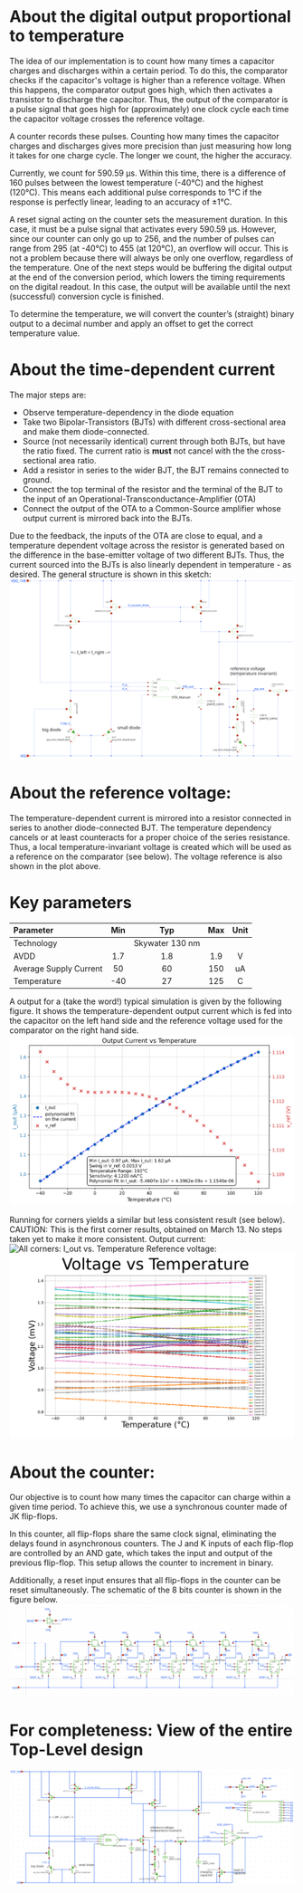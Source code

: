 # About the digital output proportional to temperature
The idea of our implementation is to count how many times a capacitor charges and discharges within a certain period. To do this, the comparator checks if the capacitor's voltage is higher than a reference voltage. When this happens, the comparator output goes high, which then activates a transistor to discharge the capacitor. Thus, the output of the comparator is a pulse signal that goes high for (approximately) one clock cycle each time the capacitor voltage crosses the reference voltage.

A counter records these pulses. Counting how many times the capacitor charges and discharges gives more precision than just measuring how long it takes for one charge cycle. The longer we count, the higher the accuracy.

Currently, we count for 590.59 μs. Within this time, there is a difference of 160 pulses between the lowest temperature (-40°C) and the highest (120°C). This means each additional pulse corresponds to 1°C if the response is perfectly linear, leading to an accuracy of ±1°C.

A reset signal acting on the counter sets the measurement duration. In this case, it must be a pulse signal that activates every 590.59 μs. However, since our counter can only go up to 256, and the number of pulses can range from 295 (at -40°C) to 455 (at 120°C), an overflow will occur. This is not a problem because there will always be only one overflow, regardless of the temperature. One of the next steps would be buffering the digital output at the end of the conversion period, which lowers the timing requirements on the digital readout. In this case, the output will be available until the next (successful) conversion cycle is finished.

To determine the temperature, we will convert the counter’s (straight) binary output to a decimal number and apply an offset to get the correct temperature value.



# About the time-dependent current
The major steps are:
* Observe temperature-dependency in the diode equation
* Take two  Bipolar-Transistors (BJTs) with different cross-sectional area and make them diode-connected.
* Source (not necessarily identical) current through both BJTs, but have the ratio fixed. The current ratio is **must** not cancel with the the cross-sectional area ratio.
* Add a resistor in series to the wider BJT, the BJT remains connected to ground.
* Connect the top terminal of the resistor and the terminal of the BJT to the input of an Operational-Transconductance-Amplifier (OTA)
* Connect the output of the OTA to a Common-Source amplifier whose output current is mirrored back into the BJTs.

Due to the feedback, the inputs of the OTA are close to equal, and a temperature dependent voltage across the resistor is generated based on the difference in the base-emitter voltage of two different BJTs.
Thus, the current sourced into the BJTs is also linearly dependent in temperature - as desired.
The general structure is shown in this sketch:
![Temperature Dependent Current Generation](Media/ptat_ctat_vref.png)

# About the reference voltage:
The temperature-dependent current is mirrored into a resistor connected in series to another diode-connected BJT. The temperature dependency cancels or at least counteracts for a proper choice of the series resistance. Thus, a local temperature-invariant voltage is created which will be used as a reference on the comparator (see below). The voltage reference is also shown in the plot above.



# Key parameters

| Parameter           | Min     | Typ           | Max     | Unit  |
| :---                | :---:     | :---:           | :---:     | :---: |
| Technology          |         | Skywater 130 nm |         |       |
| AVDD                | 1.7    | 1.8           | 1.9    | V     |
| Average Supply Current             |  50   | 60         | 150   | uA     |
| Temperature         | -40     | 27            | 125     | C     |

A output for a (take the word!) typical simulation is given by the following figure.
It shows the temperature-dependent output current which is fed into the capacitor on the left hand side
and the reference voltage used for the comparator on the right hand side.
![I_out/V_ref vs. Temperature ](Media/output_vs_temperature.png)

Running for corners yields a similar but less consistent result (see below).
CAUTION: This is the first corner results, obtained on March 13. No steps taken yet to make it more consistent.
Output current:
![All corners: I_out vs. Temperature ](../..Media/current_vs_temperature_corners.png)
Reference voltage:
![All corners: V_ref vs. Temperature ](../../Media/voltage_vs_temperature_corners.png)

# About the counter:
Our objective is to count how many times the capacitor can charge within a given time period. To achieve this, we use a synchronous counter made of JK flip-flops.

In this counter, all flip-flops share the same clock signal, eliminating the delays found in asynchronous counters. The J and K inputs of each flip-flop are controlled by an AND gate, which takes the input and output of the previous flip-flop. This setup allows the counter to increment in binary.

Additionally, a reset input ensures that all flip-flops in the counter can be reset simultaneously.
The schematic of the 8 bits counter is shown in the figure below.
![Counter schematic ](Media/counter.png)


# For completeness: View of the entire Top-Level design
![Top-Level Design](../../Media/system_design_good.png)
